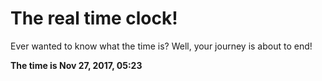 # The real time clock!

Ever wanted to know what the time is? Well, your journey is about to end!

**The time is Nov 27, 2017, 05:23**